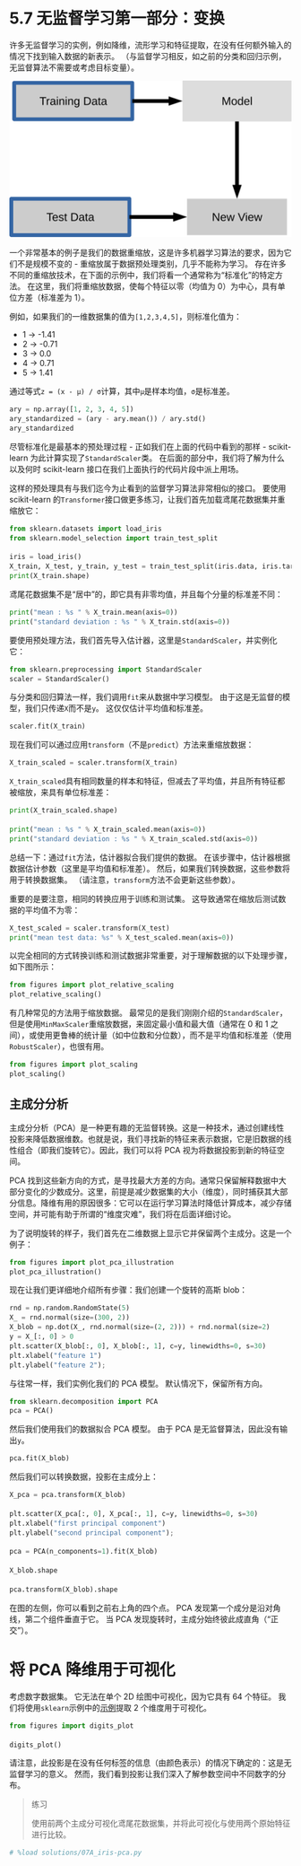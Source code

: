 # 5.7 无监督学习第一部分：变换

许多无监督学习的实例，例如降维，流形学习和特征提取，在没有任何额外输入的情况下找到输入数据的新表示。 （与监督学习相反，如之前的分类和回归示例，无监督算法不需要或考虑目标变量）。

![](../img/unsupervised_workflow.svg)

一个非常基本的例子是我们的数据重缩放，这是许多机器学习算法的要求，因为它们不是规模不变的 - 重缩放属于数据预处理类别，几乎不能称为学习。 存在许多不同的重缩放技术，在下面的示例中，我们将看一个通常称为“标准化”的特定方法。 在这里，我们将重缩放数据，使每个特征以零（均值为 0）为中心，具有单位方差（标准差为 1）。

例如，如果我们的一维数据集的值为`[1,2,3,4,5]`，则标准化值为：

+   1 -> -1.41
+   2 -> -0.71
+   3 -> 0.0
+   4 -> 0.71
+   5 -> 1.41

通过等式`z = (x - μ) / σ`计算，其中`μ`是样本均值，`σ`是标准差。

```py
ary = np.array([1, 2, 3, 4, 5])
ary_standardized = (ary - ary.mean()) / ary.std()
ary_standardized
```

尽管标准化是最基本的预处理过程 - 正如我们在上面的代码中看到的那样 - scikit-learn 为此计算实现了`StandardScaler`类。 在后面的部分中，我们将了解为什么以及何时 scikit-learn 接口在我们上面执行的代码片段中派上用场。

这样的预处理具有与我们迄今为止看到的监督学习算法非常相似的接口。 要使用 scikit-learn 的`Transformer`接口做更多练习，让我们首先加载鸢尾花数据集并重缩放它：

```py
from sklearn.datasets import load_iris
from sklearn.model_selection import train_test_split

iris = load_iris()
X_train, X_test, y_train, y_test = train_test_split(iris.data, iris.target, random_state=0)
print(X_train.shape)
```

鸢尾花数据集不是“居中”的，即它具有非零均值，并且每个分量的标准差不同：

```py
print("mean : %s " % X_train.mean(axis=0))
print("standard deviation : %s " % X_train.std(axis=0))
```

要使用预处理方法，我们首先导入估计器，这里是`StandardScaler`，并实例化它：

```py
from sklearn.preprocessing import StandardScaler
scaler = StandardScaler()
```

与分类和回归算法一样，我们调用`fit`来从数据中学习模型。 由于这是无监督的模型，我们只传递`X`而不是`y`。 这仅仅估计平均值和标准差。

```py
scaler.fit(X_train)
```

现在我们可以通过应用`transform`（不是`predict`）方法来重缩放数据：

```py
X_train_scaled = scaler.transform(X_train)
```

`X_train_scaled`具有相同数量的样本和特征，但减去了平均值，并且所有特征都被缩放，来具有单位标准差：

```py
print(X_train_scaled.shape)

print("mean : %s " % X_train_scaled.mean(axis=0))
print("standard deviation : %s " % X_train_scaled.std(axis=0))
```

总结一下：通过`fit`方法，估计器拟合我们提供的数据。 在该步骤中，估计器根据数据估计参数（这里是平均值和标准差）。 然后，如果我们转换数据，这些参数将用于转换数据集。 （请注意，`transform`方法不会更新这些参数）。

重要的是要注意，相同的转换应用于训练和测试集。 这导致通常在缩放后测试数据的平均值不为零：

```py
X_test_scaled = scaler.transform(X_test)
print("mean test data: %s" % X_test_scaled.mean(axis=0))
```

以完全相同的方式转换训练和测试数据非常重要，对于理解数据的以下处理步骤，如下图所示：

```py
from figures import plot_relative_scaling
plot_relative_scaling()
```

有几种常见的方法用于缩放数据。 最常见的是我们刚刚介绍的`StandardScaler`，但是使用`MinMaxScaler`重缩放数据，来固定最小值和最大值（通常在 0 和 1 之间），或使用更鲁棒的统计量（如中位数和分位数），而不是平均值和标准差（使用`RobustScaler`），也很有用。

```py
from figures import plot_scaling
plot_scaling()
```

## 主成分分析

主成分分析（PCA）是一种更有趣的无监督转换。这是一种技术，通过创建线性投影来降低数据维数。也就是说，我们寻找新的特征来表示数据，它是旧数据的线性组合（即我们旋转它）。因此，我们可以将 PCA 视为将数据投影到新的特征空间。

PCA 找到这些新方向的方式，是寻找最大方差的方向。通常只保留解释数据中大部分变化的少数成分。这里，前提是减少数据集的大小（维度），同时捕获其大部分信息。降维有用的原因很多：它可以在运行学习算法时降低计算成本，减少存储空间，并可能有助于所谓的“维度灾难”，我们将在后面详细讨论。

为了说明旋转的样子，我们首先在二维数据上显示它并保留两个主成分。这是一个例子：

```py
from figures import plot_pca_illustration
plot_pca_illustration()
```

现在让我们更详细地介绍所有步骤：我们创建一个旋转的高斯 blob：

```py
rnd = np.random.RandomState(5)
X_ = rnd.normal(size=(300, 2))
X_blob = np.dot(X_, rnd.normal(size=(2, 2))) + rnd.normal(size=2)
y = X_[:, 0] > 0
plt.scatter(X_blob[:, 0], X_blob[:, 1], c=y, linewidths=0, s=30)
plt.xlabel("feature 1")
plt.ylabel("feature 2");
```

与往常一样，我们实例化我们的 PCA 模型。 默认情况下，保留所有方向。

```py
from sklearn.decomposition import PCA
pca = PCA()
```

然后我们使用我们的数据拟合 PCA 模型。 由于 PCA 是无监督算法，因此没有输出`y`。

```py
pca.fit(X_blob)
```

然后我们可以转换数据，投影在主成分上：

```py
X_pca = pca.transform(X_blob)

plt.scatter(X_pca[:, 0], X_pca[:, 1], c=y, linewidths=0, s=30)
plt.xlabel("first principal component")
plt.ylabel("second principal component");

pca = PCA(n_components=1).fit(X_blob)

X_blob.shape

pca.transform(X_blob).shape
```

在图的左侧，你可以看到之前右上角的四个点。 PCA 发现第一个成分是沿对角线，第二个组件垂直于它。 当 PCA 发现旋转时，主成分始终彼此成直角（“正交”）。

# 将 PCA 降维用于可视化

考虑数字数据集。 它无法在单个 2D 绘图中可视化，因为它具有 64 个特征。 我们将使用`sklearn`示例中的[示例](http://scikit-learn.org/stable/auto_examples/manifold/plot_lle_digits.html)提取 2 个维度用于可视化。

```py
from figures import digits_plot

digits_plot()
```

请注意，此投影是在没有任何标签的信息（由颜色表示）的情况下确定的：这是无监督学习的意义。 然而，我们看到投影让我们深入了解参数空间中不同数字的分布。

> 练习
> 
> 使用前两个主成分可视化鸢尾花数据集，并将此可视化与使用两个原始特征进行比较。

```py
# %load solutions/07A_iris-pca.py
```
